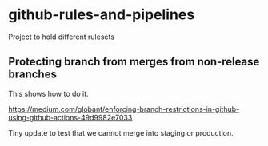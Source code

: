 # github-rules-and-pipelines
Project to hold different rulesets

## Protecting branch from merges from non-release branches

This shows how to do it.

https://medium.com/globant/enforcing-branch-restrictions-in-github-using-github-actions-49d9982e7033


Tiny update to test that we cannot merge into staging or production.
